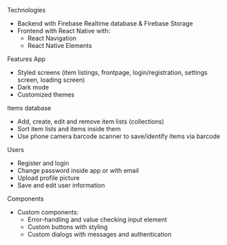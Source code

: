 Technologies
- Backend with Firebase Realtime database & Firebase Storage
- Frontend with React Native with:
  - React Navigation
  - React Native Elements
  

Features
  App
  - Styled screens (item listings, frontpage, login/registration, settings screen, loading screen)
  - Dark mode
  - Customized themes

  Items database
  - Add, create, edit and remove item lists (collections)
  - Sort item lists and items inside them
  - Use phone camera barcode scanner to save/identify items via barcode

  Users
  - Register and login
  - Change password inside app or with email
  - Upload profile picture
  - Save and edit user information
  
  Components
  - Custom components:
    - Error-handling and value checking input element
    - Custom buttons with styling
    - Custom dialogs with messages and authentication